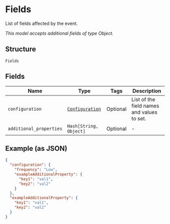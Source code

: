 
# Fields

List of fields affected by the event.

*This model accepts additional fields of type Object.*

## Structure

`Fields`

## Fields

| Name | Type | Tags | Description |
|  --- | --- | --- | --- |
| `configuration` | [`Configuration`](../../doc/models/configuration.md) | Optional | List of the field names and values to set. |
| `additional_properties` | `Hash[String, Object]` | Optional | - |

## Example (as JSON)

```json
{
  "configuration": {
    "frequency": "Low",
    "exampleAdditionalProperty": {
      "key1": "val1",
      "key2": "val2"
    }
  },
  "exampleAdditionalProperty": {
    "key1": "val1",
    "key2": "val2"
  }
}
```


